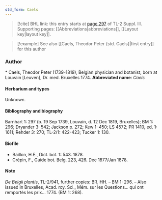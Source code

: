 ```yaml
---
std_form: Caels
---
```


> [!cite] BHL link: this entry starts at [page 297](https://www.biodiversitylibrary.org/page/33266604) of TL-2 Suppl. III.
> Supporting pages: [[Abbreviations|abbreviations]], [[Layout key|layout key]].

> [!example] See also [[Caels, Theodor Peter {std. Caels}|first entry]] for this author

### Author

\* Caels, Theodor Peter (1739-1819), Belgian physician and botanist, born at Louvain \[Leuven\], Dr. med. Bruxelles 1774. 
**Abbreviated name**: *Caels*

#### Herbarium and types

Unknown.

#### Bibliography and biography

Barnhart 1: 297 (b. 19 Sep 1739, Louvain, d. 12 Dec 1819, Bruxelles); BM 1: 296; Dryander 3: 542; Jackson p. 272; Kew 1: 450; LS 4572; PR 1410, ed. 1: 1611; Rehder 3: 270; TL-2/1: 422-423; Tucker 1: 130.

#### Biofile

- Baillon, H.E., Dict. bot. 1: 543. 1878.
- Crépin, F., Guide bot. Belg. 223, 426. Dec 1877/Jan 1878.

#### Note

*De Belgii plantis*, TL-2/941, further copies: BR, HH. – BM 1: 296. – Also issued in Bruxelles, Acad. roy. Sci., Mém. sur les Questions... qui ont remportés les prix... 1774. (BM 1: 268).

